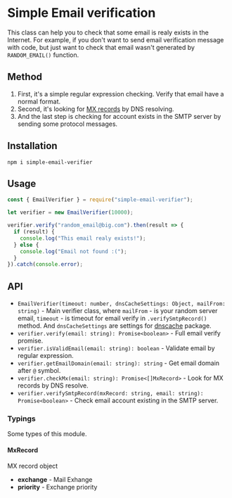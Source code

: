 # Simple Email verification

This class can help you to check that some email is realy exists in the Internet.
For example, if you don't want to send email verification message with code, but just want to check that email wasn't generated by `RANDOM_EMAIL()` function.

## Method

1. First, it's a simple regular expression checking. Verify that email have a normal format.
2. Second, it's looking for [MX records](https://en.wikipedia.org/wiki/MX_record) by DNS resolving.
3. And the last step is checking for account exists in the SMTP server by sending some protocol messages.

## Installation

```shell
npm i simple-email-verifier
```

## Usage

```js
const { EmailVerifier } = require("simple-email-verifier");

let verifier = new EmailVerifier(10000);

verifier.verify("random_email@big.com").then(result => {
  if (result) {
    console.log("This email realy exists!");
  } else {
    console.log("Email not found :(");
  }
}).catch(console.error);
```

## API

* `EmailVerifier(timeout: number, dnsCacheSettings: Object, mailFrom: string)` - Main verifier class, where `mailFrom` - is your random server email, `timeout` - is timeout for email verify in `.verifySmtpRecord()` method. And `dnsCacheSettings` are settings for [dnscache](https://github.com/yahoo/dnscache) package.
* `verifier.verify(email: string): Promise<boolean>` - Full email verify promise.
* `verifier.isValidEmail(email: string): boolean` - Validate email by regular expression.
* `verifier.getEmailDomain(email: string): string` - Get email domain after `@` symbol.
* `verifier.checkMx(email: string): Promise<[]MxRecord>` - Look for MX records by DNS resolve.
* `verifier.verifySmtpRecord(mxRecord: string, email: string): Promise<boolean>` - Check email account existing in the SMTP server.

### Typings

Some types of this module.

#### MxRecord
MX record object

* <b>exchange</b> - Mail Exhange
* <b>priority</b> - Exchange priority